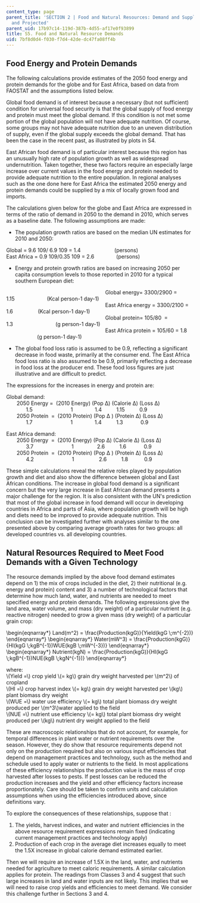 ```yaml
---
content_type: page
parent_title: 'SECTION 2 | Food and Natural Resources: Demand and Supply, Current
  and Projected'
parent_uid: 17b97c14-119d-387b-4d55-af17e0f93899
title: S5. Food and Natural Resource Demands
uid: 7bf8d0d4-f030-f7d4-42de-dc47fa08ff4b
---
```


Food Energy and Protein Demands
-------------------------------

The following calculations provide estimates of the 2050 food energy and protein demands for the globe and for East Africa, based on data from FAOSTAT and the assumptions listed below.

Global food demand is of interest because a necessary (but not sufficient) condition for universal food security is that the global supply of food energy and protein must meet the global demand. If this condition is not met some portion of the global population will not have adequate nutrition. Of course, some groups may not have adequate nutrition due to an uneven distribution of supply, even if the global supply exceeds the global demand. That has been the case in the recent past, as illustrated by plots in S4.

East African food demand is of particular interest because this region has an unusually high rate of population growth as well as widespread undernutrition. Taken together, these two factors require an especially large increase over current values in the food energy and protein needed to provide adequate nutrition to the entire population. In regional analyses such as the one done here for East Africa the estimated 2050 energy and protein demands could be supplied by a mix of locally grown food and imports.

The calculations given below for the globe and East Africa are expressed in terms of the ratio of demand in 2050 to the demand in 2010, which serves as a baseline date. The following assumptions are made:

*   The population growth ratios are based on the median UN estimates for 2010 and 2050:

Global = 9.6 109/ 6.9 109 = 1.4                       (persons)  
East Africa = 0.9 109/0.35 109 = 2.6               (persons)

*   Energy and protein growth ratios are based on increasing 2050 per capita consumption levels to those reported in 2010 for a typical southern European diet:

                   Global energy= 3300/2900 =  1.15                      (Kcal person\-1 day\-1)  
                   East Africa energy = 3300/2100 = 1.6                 (Kcal person\-1 day\-1)  
                   Global protein= 105/80  = 1.3                             (g person\-1 day\-1)  
                   East Africa protein = 105/60 = 1.8                      (g person\-1 day\-1)

*   The global food loss ratio is assumed to be 0.9, reflecting a significant decrease in food waste, primarily at the consumer end. The East Africa food loss ratio is also assumed to be 0.9, primarily reflecting a decrease in food loss at the producer end. These food loss figures are just illustrative and are difficult to predict.

The expressions for the increases in energy and protein are:

Global demand:  
  2050 Energy =  (2010 Energy) (Pop Δ) (Calorie Δ) (Loss Δ)  
     1.5                          1               1.4          1.15          0.9  
  2050 Protein  =  (2010 Protein) (Pop Δ ) (Protein Δ) (Loss Δ)  
     1.7                          1               1.4          1.3            0.9

East Africa demand:  
  2050 Energy  =  (2010 Energy) (Pop Δ) (Calorie Δ) (Loss Δ)  
     3.7                          1                2.6          1.6            0.9  
  2050 Protein  =  (2010 Protein) (Pop Δ ) (Protein Δ) (Loss Δ)  
     4.2                          1                 2.6          1.8           0.9

These simple calculations reveal the relative roles played by population growth and diet and also show the difference between global and East African conditions. The increase in global food demand is a significant concern but the very large increase in East African demand presents a major challenge for the region. It is also consistent with the UN's prediction that most of the global increase in food demand will occur in developing countries in Africa and parts of Asia, where population growth will be high and diets need to be improved to provide adequate nutrition. This conclusion can be investigated further with analyses similar to the one presented above by comparing average growth rates for two groups: all developed countries vs. all developing countries.

Natural Resources Required to Meet Food Demands with a Given Technology
-----------------------------------------------------------------------

The resource demands implied by the above food demand estimates depend on 1) the mix of crops included in the diet, 2) their nutritional (e.g. energy and protein) content and 3) a number of technological factors that determine how much land, water, and nutrients are needed to meet specified energy and protein demands. The following expressions give the land area, water volume, and mass (dry weight) of a particular nutrient (e.g. reactive nitrogen) needed to grow a given mass (dry weight) of a particular grain crop:

\\begin{eqnarray\*} Land(m^2) = \\frac{Production(kgG)}{Yield(kgG \\;m^{-2})} \\end{eqnarray\*} \\begin{eqnarray\*} Water(mW^3) = \\frac{Production(kgG)}{HI(kgG \\;kgB^{-1})WUE(kgB \\;mW^{-3})} \\end{eqnarray\*} \\begin{eqnarray\*} Nutrient(kgN) = \\frac{Production(kgG)}{HI(kgG \\;kgB^{-1})NUE(kgB \\;kgN^{-1})} \\end{eqnarray\*}

where:  
\\(Yield =\\) crop yield \\(= kg\\) grain dry weight harvested per \\(m^2\\) of cropland  
\\(HI =\\) crop harvest index \\(= kg\\) grain dry weight harvested per \\(kg\\) plant biomass dry weight  
\\(WUE =\\) water use efficiency \\(= kg\\) total plant biomass dry weight produced per \\(m^3\\)water applied to the field  
\\(NUE =\\) nutrient use efficiency \\(= kg\\) total plant biomass dry weight produced per \\(kg\\) nutrient dry weight applied to the field

These are macroscopic relationships that do not account, for example, for temporal differences in plant water or nutrient requirements over the season. However, they do show that resource requirements depend not only on the production required but also on various input efficiencies that depend on management practices and technology, such as the method and schedule used to apply water or nutrients to the field. In most applications of these efficiency relationships the production value is the mass of crop harvested after losses to pests. If pest losses can be reduced the production increases and the yield and other efficiency factors increase proportionately. Care should be taken to confirm units and calculation assumptions when using the efficiencies introduced above, since definitions vary.

To explore the consequences of these relationships, suppose that :

1.  The yields, harvest indices, and water and nutrient efficiencies in the above resource requirement expressions remain fixed (indicating current management practices and technology apply)
2.  Production of each crop in the average diet increases equally to meet the 1.5X increase in global calorie demand estimated earlier.

Then we will require an increase of 1.5X in the land, water, and nutrients needed for agriculture to meet caloric requirements. A similar calculation applies for protein. The readings from Classes 3 and 4 suggest that such large increases in land and water inputs are not likely. This implies that we will need to raise crop yields and efficiencies to meet demand. We consider this challenge further in Sections 3 and 4.
